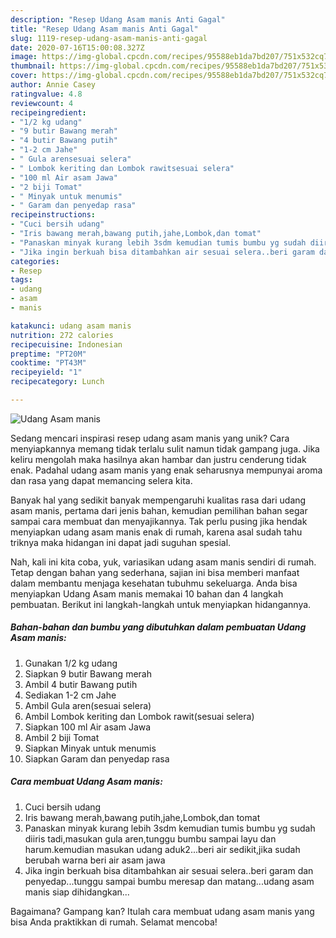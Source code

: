 ```yaml
---
description: "Resep Udang Asam manis Anti Gagal"
title: "Resep Udang Asam manis Anti Gagal"
slug: 1119-resep-udang-asam-manis-anti-gagal
date: 2020-07-16T15:00:08.327Z
image: https://img-global.cpcdn.com/recipes/95588eb1da7bd207/751x532cq70/udang-asam-manis-foto-resep-utama.jpg
thumbnail: https://img-global.cpcdn.com/recipes/95588eb1da7bd207/751x532cq70/udang-asam-manis-foto-resep-utama.jpg
cover: https://img-global.cpcdn.com/recipes/95588eb1da7bd207/751x532cq70/udang-asam-manis-foto-resep-utama.jpg
author: Annie Casey
ratingvalue: 4.8
reviewcount: 4
recipeingredient:
- "1/2 kg udang"
- "9 butir Bawang merah"
- "4 butir Bawang putih"
- "1-2 cm Jahe"
- " Gula arensesuai selera"
- " Lombok keriting dan Lombok rawitsesuai selera"
- "100 ml Air asam Jawa"
- "2 biji Tomat"
- " Minyak untuk menumis"
- " Garam dan penyedap rasa"
recipeinstructions:
- "Cuci bersih udang"
- "Iris bawang merah,bawang putih,jahe,Lombok,dan tomat"
- "Panaskan minyak kurang lebih 3sdm kemudian tumis bumbu yg sudah diiris tadi,masukan gula aren,tunggu bumbu sampai layu dan harum.kemudian masukan udang aduk2...beri air sedikit,jika sudah berubah warna beri air asam jawa"
- "Jika ingin berkuah bisa ditambahkan air sesuai selera..beri garam dan penyedap...tunggu sampai bumbu meresap dan matang...udang asam manis siap dihidangkan..."
categories:
- Resep
tags:
- udang
- asam
- manis

katakunci: udang asam manis 
nutrition: 272 calories
recipecuisine: Indonesian
preptime: "PT20M"
cooktime: "PT43M"
recipeyield: "1"
recipecategory: Lunch

---
```



![Udang Asam manis](https://img-global.cpcdn.com/recipes/95588eb1da7bd207/751x532cq70/udang-asam-manis-foto-resep-utama.jpg)

Sedang mencari inspirasi resep udang asam manis yang unik? Cara menyiapkannya memang tidak terlalu sulit namun tidak gampang juga. Jika keliru mengolah maka hasilnya akan hambar dan justru cenderung tidak enak. Padahal udang asam manis yang enak seharusnya mempunyai aroma dan rasa yang dapat memancing selera kita.



Banyak hal yang sedikit banyak mempengaruhi kualitas rasa dari udang asam manis, pertama dari jenis bahan, kemudian pemilihan bahan segar sampai cara membuat dan menyajikannya. Tak perlu pusing jika hendak menyiapkan udang asam manis enak di rumah, karena asal sudah tahu triknya maka hidangan ini dapat jadi suguhan spesial.


Nah, kali ini kita coba, yuk, variasikan udang asam manis sendiri di rumah. Tetap dengan bahan yang sederhana, sajian ini bisa memberi manfaat dalam membantu menjaga kesehatan tubuhmu sekeluarga. Anda bisa menyiapkan Udang Asam manis memakai 10 bahan dan 4 langkah pembuatan. Berikut ini langkah-langkah untuk menyiapkan hidangannya.

<!--inarticleads1-->

##### Bahan-bahan dan bumbu yang dibutuhkan dalam pembuatan Udang Asam manis:

1. Gunakan 1/2 kg udang
1. Siapkan 9 butir Bawang merah
1. Ambil 4 butir Bawang putih
1. Sediakan 1-2 cm Jahe
1. Ambil  Gula aren(sesuai selera)
1. Ambil  Lombok keriting dan Lombok rawit(sesuai selera)
1. Siapkan 100 ml Air asam Jawa
1. Ambil 2 biji Tomat
1. Siapkan  Minyak untuk menumis
1. Siapkan  Garam dan penyedap rasa




<!--inarticleads2-->

##### Cara membuat Udang Asam manis:

1. Cuci bersih udang
1. Iris bawang merah,bawang putih,jahe,Lombok,dan tomat
1. Panaskan minyak kurang lebih 3sdm kemudian tumis bumbu yg sudah diiris tadi,masukan gula aren,tunggu bumbu sampai layu dan harum.kemudian masukan udang aduk2...beri air sedikit,jika sudah berubah warna beri air asam jawa
1. Jika ingin berkuah bisa ditambahkan air sesuai selera..beri garam dan penyedap...tunggu sampai bumbu meresap dan matang...udang asam manis siap dihidangkan...




Bagaimana? Gampang kan? Itulah cara membuat udang asam manis yang bisa Anda praktikkan di rumah. Selamat mencoba!
